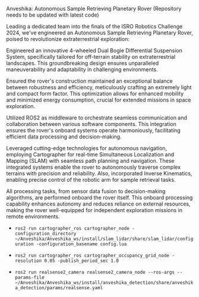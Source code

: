 Anveshika: Autonomous Sample Retrieving Planetary Rover (Repository needs to be updated with latest code)

Leading a dedicated team into the finals of the ISRO Robotics Challenge 2024, we've engineered an Autonomous Sample Retrieving Planetary Rover, poised to revolutionize extraterrestrial exploration:

Engineered an innovative 4-wheeled Dual Bogie Differential Suspension System, specifically tailored for off-terrain stability on extraterrestrial landscapes. This groundbreaking design ensures unparalleled maneuverability and adaptability in challenging environments.

Ensured the rover's construction maintained an exceptional balance between robustness and efficiency, meticulously crafting an extremely light and compact form factor. This optimization allows for enhanced mobility and minimized energy consumption, crucial for extended missions in space exploration.

Utilized ROS2 as middleware to orchestrate seamless communication and collaboration between various software components. This integration ensures the rover's onboard systems operate harmoniously, facilitating efficient data processing and decision-making.

Leveraged cutting-edge technologies for autonomous navigation, employing Cartographer for real-time Simultaneous Localization and Mapping (SLAM) with seamless path planning and navigation. These integrated systems enable the rover to autonomously traverse complex terrains with precision and reliability. Also, incorporated Inverse Kinematics, enabling precise control of the robotic arm for sample retrieval tasks. 

All processing tasks, from sensor data fusion to decision-making algorithms, are performed onboard the rover itself. This onboard processing capability enhances autonomy and reduces reliance on external resources, making the rover well-equipped for independent exploration missions in remote environments.

- `ros2 run cartographer_ros cartographer_node -configuration_directory ~/Anveshika/Anveshika_ws/install/slam_lidar/share/slam_lidar/configuration -configuration_basename config.lua`

- `ros2 run cartographer_ros cartographer_occupancy_grid_node -resolution 0.05 -publish_period_sec 1.0`

- `ros2 run realsense2_camera realsense2_camera_node --ros-args --params-file ~/Anveshika/Anveshika_ws/install/anveshika_detection/share/anveshika_detection/params/realsense.yaml`

